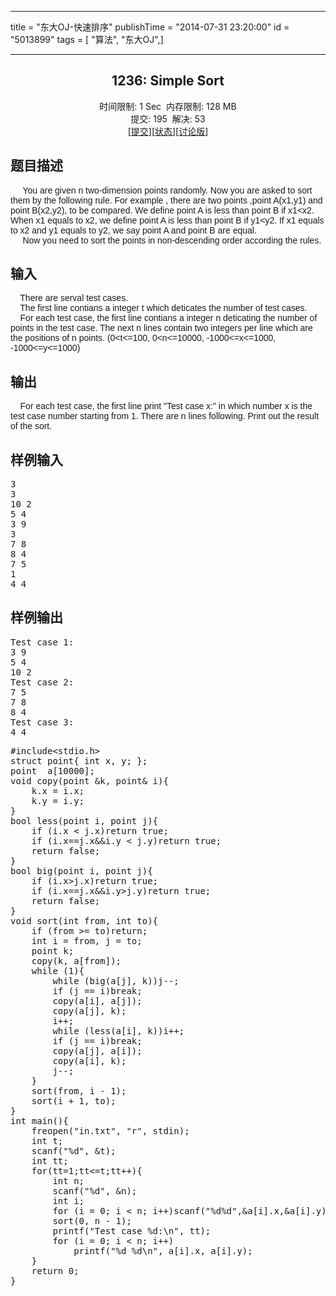 ------------------
title = "东大OJ-快速排序"
publishTime = "2014-07-31 23:20:00"
id = "5013899"
tags = [ "算法", "东大OJ",]

--------------

<center>
<h2>1236: Simple Sort</h2>
<span class="green">时间限制: </span>1 Sec&nbsp;&nbsp;<span class="green">内存限制: </span>128 MB<br>
<span class="green">提交: </span>195&nbsp;&nbsp;<span class="green">解决: </span>53<br>
[<a target="_blank" href="http://acm.neu.edu.cn/hustoj/submitpage.php?id=1236">提交</a>][<a target="_blank" href="http://acm.neu.edu.cn/hustoj/problemstatus.php?id=1236">状态</a>][<a target="_blank" href="http://acm.neu.edu.cn/hustoj/bbs.php?pid=1236">讨论版</a>]</center>
<h2>题目描述</h2>
<div class="content">
<div><span style="font-size:14px"><span style="font-family:Arial">&nbsp; &nbsp; &nbsp;You are given n two-dimension points randomly. Now you are asked to sort them by the following rule. For example , there are two points ,point A(x1,y1) and point B(x2,y2), to be compared.
 We define point A is less than point B if x1&lt;x2. When x1 equals to x2, we define point A is less than point B if y1&lt;y2. If x1 equals to x2 and y1 equals to y2, we say point A and point B are equal.</span></span></div>
<div><span style="font-size:14px"><span style="font-family:Arial">&nbsp; &nbsp; &nbsp;Now you need to sort the points in non-descending order according the rules.</span></span></div>
<p></p>
</div>
<h2>输入</h2>
<div class="content">
<div><span style="font-size:14px"><span style="font-family:Arial">&nbsp; &nbsp; There are serval test cases.</span></span></div>
<div><span style="font-size:14px"><span style="font-family:Arial">&nbsp; &nbsp; The first line contians a integer t which deticates the number of test cases.</span></span></div>
<div><span style="font-size:14px"><span style="font-family:Arial">&nbsp; &nbsp; For each test case, the first line contians a integer n deticating the number of points in the test case. The next n lines contain two integers per line which are the positions of n points.
 (0&lt;t&lt;=100, 0&lt;n&lt;=10000, -1000&lt;=x&lt;=1000, -1000&lt;=y&lt;=1000)</span></span></div>
<p></p>
</div>
<h2>输出</h2>
<div class="content">
<p><span style="font-size:14px"><span style="font-family:Arial">&nbsp; &nbsp; For each test case, the first line print &quot;Test case x:&quot; in which number x is the test case number starting from 1. There are n lines following. Print out the result of the sort.</span></span></p>
<p></p>
</div>
<h2>样例输入</h2>
<pre class="content"><span class="sampledata">3
3
10 2
5 4
3 9
3
7 8
8 4
7 5
1
4 4
</span></pre>
<h2>样例输出</h2>
<pre class="content"><span class="sampledata">Test case 1:
3 9
5 4
10 2
Test case 2:
7 5
7 8
8 4
Test case 3:
4 4</span><pre name="code" class="cpp">#include&lt;stdio.h&gt;
struct point{ int x, y; };
point  a[10000];
void copy(point &amp;k, point&amp; i){
	k.x = i.x;
	k.y = i.y;
}
bool less(point i, point j){
	if (i.x &lt; j.x)return true;
	if (i.x==j.x&amp;&amp;i.y &lt; j.y)return true;
	return false;
}
bool big(point i, point j){
	if (i.x&gt;j.x)return true;
	if (i.x==j.x&amp;&amp;i.y&gt;j.y)return true;
	return false;
}
void sort(int from, int to){
	if (from &gt;= to)return;
	int i = from, j = to;
	point k;
	copy(k, a[from]);
	while (1){
		while (big(a[j], k))j--;
		if (j == i)break;
		copy(a[i], a[j]);
		copy(a[j], k);
		i++;
		while (less(a[i], k))i++;
		if (j == i)break;
		copy(a[j], a[i]);
		copy(a[i], k);
		j--;
	}
	sort(from, i - 1);
	sort(i + 1, to);
}
int main(){
	freopen(&quot;in.txt&quot;, &quot;r&quot;, stdin);
	int t;
	scanf(&quot;%d&quot;, &amp;t);
	int tt;
	for(tt=1;tt&lt;=t;tt++){
		int n;
		scanf(&quot;%d&quot;, &amp;n);
		int i;
		for (i = 0; i &lt; n; i++)scanf(&quot;%d%d&quot;,&amp;a[i].x,&amp;a[i].y);
		sort(0, n - 1);
		printf(&quot;Test case %d:\n&quot;, tt);
		for (i = 0; i &lt; n; i++)
			printf(&quot;%d %d\n&quot;, a[i].x, a[i].y);
	}
	return 0;
}</pre><br></pre>
        